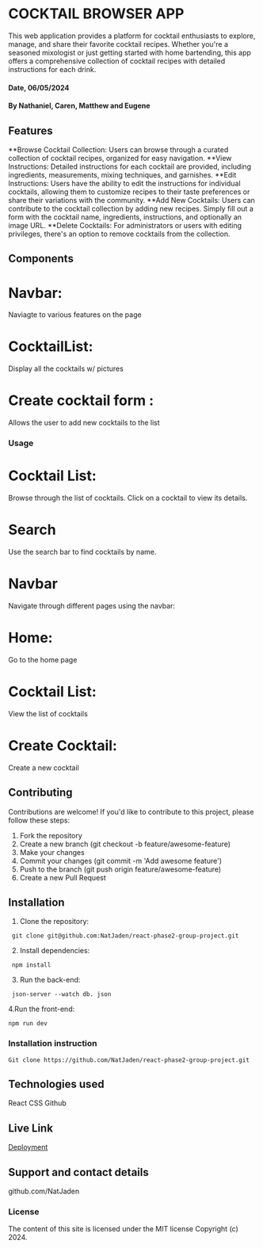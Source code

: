 # COCKTAIL BROWSER APP
This web application provides a platform for cocktail enthusiasts to explore, manage, and share their favorite cocktail recipes. Whether you're a seasoned mixologist or just getting started with home bartending, this app offers a comprehensive collection of cocktail recipes with detailed instructions for each drink.

#### Date, 06/05/2024

#### By Nathaniel, Caren, Matthew and Eugene

## Features
**Browse Cocktail Collection: Users can browse through a curated collection of cocktail recipes, organized for easy navigation.
**View Instructions: Detailed instructions for each cocktail are provided, including ingredients, measurements, mixing techniques, and garnishes.
**Edit Instructions: Users have the ability to edit the instructions for individual cocktails, allowing them to customize recipes to their taste preferences or share their variations with the community.
**Add New Cocktails: Users can contribute to the cocktail collection by adding new recipes. Simply fill out a form with the cocktail name, ingredients, instructions, and optionally an image URL.
**Delete Cocktails: For administrators or users with editing privileges, there's an option to remove cocktails from the collection.

## Components
# Navbar:

Naviagte to various features on the page

# CocktailList:

Display all the cocktails w/ pictures

# Create cocktail form :

Allows the user to add new cocktails to the list

### Usage

# Cocktail List:

Browse through the list of cocktails. Click on a cocktail to view its details.

# Search

Use the search bar to find cocktails by name.

# Navbar

Navigate through different pages using the navbar:

# Home:

Go to the home page

# Cocktail List:

View the list of cocktails

# Create Cocktail:

Create a new cocktail

## Contributing

Contributions are welcome! If you'd like to contribute to this project, please follow these steps:

1. Fork the repository
2. Create a new branch (git checkout -b feature/awesome-feature)
3. Make your changes
4. Commit your changes (git commit -m 'Add awesome feature')
5. Push to the branch (git push origin feature/awesome-feature)
6. Create a new Pull Request

## Installation

1. Clone the repository:

```
 git clone git@github.com:NatJaden/react-phase2-group-project.git
```

2. Install dependencies:

```
 npm install
```

3.  Run the back-end:

```
 json-server --watch db. json
```

4.Run the front-end:

```
npm run dev
```
### Installation instruction
```
Git clone https://github.com/NatJaden/react-phase2-group-project.git
```
## Technologies used

React
CSS
Github

## Live Link
[Deployment](react-phase2-group-project.vercel.app)

## Support and contact details
github.com/NatJaden

### License
The content of this site is licensed under the MIT license
Copyright (c) 2024.

